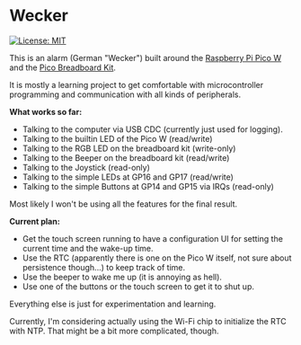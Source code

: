 # Wecker

[![License: MIT](https://img.shields.io/badge/License-MIT-yellow.svg)](https://opensource.org/licenses/MIT)

This is an alarm (German "Wecker") built around the
[Raspberry Pi Pico W](https://www.raspberrypi.com/documentation/microcontrollers/pico-series.html#picow-technical-specification)
and the [Pico Breadboard Kit](https://wiki.52pi.com/index.php?title=EP-0172).

It is mostly a learning project to get comfortable with microcontroller programming and
communication with all kinds of peripherals.

**What works so far:**

- Talking to the computer via USB CDC (currently just used for logging).
- Talking to the builtin LED of the Pico W (read/write)
- Talking to the RGB LED on the breadboard kit (write-only)
- Talking to the Beeper on the breadboard kit (read/write)
- Talking to the Joystick (read-only)
- Talking to the simple LEDs at GP16 and GP17 (read/write)
- Talking to the simple Buttons at GP14 and GP15 via IRQs (read-only)

Most likely I won't be using all the features for the final result.

**Current plan:**

- Get the touch screen running to have a configuration UI for setting the current time and the wake-up time.
- Use the RTC (apparently there is one on the Pico W itself, not sure about persistence though...) to keep track of
  time.
- Use the beeper to wake me up (it is annoying as hell).
- Use one of the buttons or the touch screen to get it to shut up.

Everything else is just for experimentation and learning.

Currently, I'm considering actually using the Wi-Fi chip to initialize the RTC with NTP.
That might be a bit more complicated, though.
